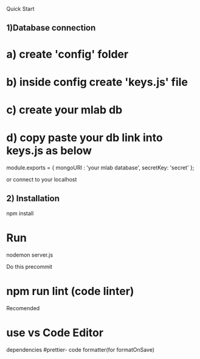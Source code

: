 Quick Start

## 1)Database connection

# a) create 'config' folder

# b) inside config create 'keys.js' file

# c) create your mlab db

# d) copy paste your db link into keys.js as below

module.exports = {
mongoURI : 'your mlab database',
secretKey: 'secret'
};

or connect to your localhost

## 2) Installation

npm install

# Run
nodemon server.js

Do this precommit
# npm run lint (code linter)

Recomended
# use vs Code Editor

dependencies
#prettier- code formatter(for formatOnSave)